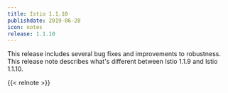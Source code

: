 ```yaml
---
title: Istio 1.1.10
publishdate: 2019-06-28
icon: notes
release: 1.1.10
---
```


This release includes several bug fixes and improvements to robustness.  This release note describes what's different between Istio 1.1.9 and Istio 1.1.10.

{{< relnote >}}
